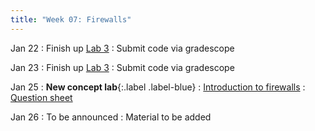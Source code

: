 ```yaml
---
title: "Week 07: Firewalls"
---
```


Jan 22
: Finish up [Lab 3]({{site.baseurl}}/docs/labs/lab3)
  : Submit code via gradescope

Jan 23
: Finish up [Lab 3]({{site.baseurl}}/docs/labs/lab3)
  : Submit code via gradescope

Jan 25
: **New concept lab**{:.label .label-blue}
: [Introduction to firewalls]({{site.baseurl}}/docs/concepts/nftables)
  : [Question sheet]({{site.baseurl}}/assets/concepts/nftables.pdf)

Jan 26
: To be announced
  : Material to be added

